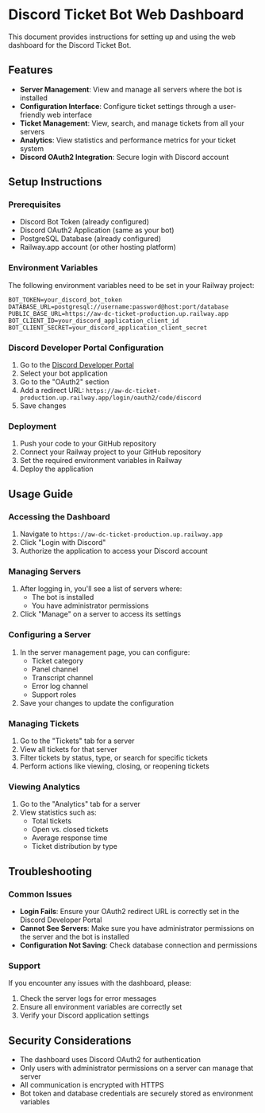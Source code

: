 # Discord Ticket Bot Web Dashboard

This document provides instructions for setting up and using the web dashboard for the Discord Ticket Bot.

## Features

- **Server Management**: View and manage all servers where the bot is installed
- **Configuration Interface**: Configure ticket settings through a user-friendly web interface
- **Ticket Management**: View, search, and manage tickets from all your servers
- **Analytics**: View statistics and performance metrics for your ticket system
- **Discord OAuth2 Integration**: Secure login with Discord account

## Setup Instructions

### Prerequisites

- Discord Bot Token (already configured)
- Discord OAuth2 Application (same as your bot)
- PostgreSQL Database (already configured)
- Railway.app account (or other hosting platform)

### Environment Variables

The following environment variables need to be set in your Railway project:

```
BOT_TOKEN=your_discord_bot_token
DATABASE_URL=postgresql://username:password@host:port/database
PUBLIC_BASE_URL=https://aw-dc-ticket-production.up.railway.app
BOT_CLIENT_ID=your_discord_application_client_id
BOT_CLIENT_SECRET=your_discord_application_client_secret
```

### Discord Developer Portal Configuration

1. Go to the [Discord Developer Portal](https://discord.com/developers/applications)
2. Select your bot application
3. Go to the "OAuth2" section
4. Add a redirect URL: `https://aw-dc-ticket-production.up.railway.app/login/oauth2/code/discord`
5. Save changes

### Deployment

1. Push your code to your GitHub repository
2. Connect your Railway project to your GitHub repository
3. Set the required environment variables in Railway
4. Deploy the application

## Usage Guide

### Accessing the Dashboard

1. Navigate to `https://aw-dc-ticket-production.up.railway.app`
2. Click "Login with Discord"
3. Authorize the application to access your Discord account

### Managing Servers

1. After logging in, you'll see a list of servers where:
   - The bot is installed
   - You have administrator permissions
2. Click "Manage" on a server to access its settings

### Configuring a Server

1. In the server management page, you can configure:
   - Ticket category
   - Panel channel
   - Transcript channel
   - Error log channel
   - Support roles
2. Save your changes to update the configuration

### Managing Tickets

1. Go to the "Tickets" tab for a server
2. View all tickets for that server
3. Filter tickets by status, type, or search for specific tickets
4. Perform actions like viewing, closing, or reopening tickets

### Viewing Analytics

1. Go to the "Analytics" tab for a server
2. View statistics such as:
   - Total tickets
   - Open vs. closed tickets
   - Average response time
   - Ticket distribution by type

## Troubleshooting

### Common Issues

- **Login Fails**: Ensure your OAuth2 redirect URL is correctly set in the Discord Developer Portal
- **Cannot See Servers**: Make sure you have administrator permissions on the server and the bot is installed
- **Configuration Not Saving**: Check database connection and permissions

### Support

If you encounter any issues with the dashboard, please:
1. Check the server logs for error messages
2. Ensure all environment variables are correctly set
3. Verify your Discord application settings

## Security Considerations

- The dashboard uses Discord OAuth2 for authentication
- Only users with administrator permissions on a server can manage that server
- All communication is encrypted with HTTPS
- Bot token and database credentials are securely stored as environment variables
